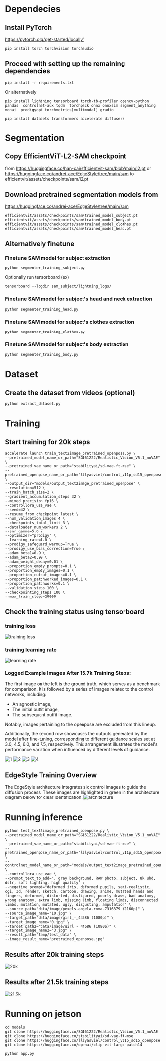 # Dependecies
## Install PyTorch

https://pytorch.org/get-started/locally/
```
pip install torch torchvision torchaudio 
```

## Proceed with setting up the remaining dependencies
```
pip install -r requirements.txt
```
Or alternatively
```
pip install lightning tensorboard torch-tb-profiler opencv-python pandas  controlnet-aux tqdm  torchpack onnx onnxsim segment_anything monai  prodigyopt torchmetrics[multimodal] gradio

pip install datasets transformers accelerate diffusers
```

# Segmentation
## Copy EfficientViT-L2-SAM checkpoint
from https://huggingface.co/han-cai/efficientvit-sam/blob/main/l2.pt or https://huggingface.co/andrei-ace/EdgeStyle/tree/main/sam to efficientvit/assets/checkpoints/sam/l2.pt

## Download pretrained segmentation models from 
https://huggingface.co/andrei-ace/EdgeStyle/tree/main/sam
```
efficientvit/assets/checkpoints/sam/trained_model_subject.pt
efficientvit/assets/checkpoints/sam/trained_model_body.pt
efficientvit/assets/checkpoints/sam/trained_model_clothes.pt
efficientvit/assets/checkpoints/sam/trained_model_head.pt
```
## Alternatively finetune 
### Finetune SAM model for subject extraction
```
python segmenter_training_subject.py
```
Optionally run tensorboard (ex)
```
tensorboard --logdir sam_subject/lightning_logs/
```

### Finetune SAM model for subject's head and neck extraction
```
python segmenter_training_head.py
```

### Finetune SAM model for subject's clothes extraction
```
python segmenter_training_clothes.py
```

### Finetune SAM model for subject's body extraction
```
python segmenter_training_body.py
```

# Dataset
## Create the dataset from videos (optional)
```
python extract_dataset.py
```

# Training
## Start training for 20k steps
```
accelerate launch train_text2image_pretrained_openpose.py \
--pretrained_model_name_or_path="SG161222/Realistic_Vision_V5.1_noVAE" \
--pretrained_vae_name_or_path="stabilityai/sd-vae-ft-mse" \
--pretrained_openpose_name_or_path="lllyasviel/control_v11p_sd15_openpose" \
--output_dir="models/output_text2image_pretrained_openpose" \
--resolution=512 \
--train_batch_size=2 \
--gradient_accumulation_steps 32 \
--mixed_precision fp16 \
--controllora_use_vae \
--seed=42 \
--resume_from_checkpoint latest \
--num_validation_images 4 \
--checkpoints_total_limit 3 \
--dataloader_num_workers 2 \
--snr_gamma=5.0 \
--optimizer="prodigy" \
--learning_rate=1.0 \
--prodigy_safeguard_warmup=True \
--prodigy_use_bias_correction=True \
--adam_beta1=0.9 \
--adam_beta2=0.99 \
--adam_weight_decay=0.01 \
--proportion_empty_prompts=0.1 \
--proportion_empty_images=0.1 \
--proportion_cutout_images=0.1 \
--proportion_patchworked_images=0.1 \
--proportion_patchworks=0.1 \
--validation_steps 100 \
--checkpointing_steps 100 \
--max_train_steps=20000
```

## Check the training status using tensorboard

### training loss
![training loss](docs/train_loss.svg)

### training learning rate
![learning rate](docs/train_lr.svg)

### Logged Example Images After 15.7k Training Steps:

The first image on the left is the ground truth, which serves as a benchmark for comparison. It is followed by a series of images related to the control networks, including:

* An agnostic image,
* The initial outfit image,
* The subsequent outfit image.

Notably, images pertaining to the openpose are excluded from this lineup.

Additionally, the second row showcases the outputs generated by the model after fine-tuning, corresponding to different guidance scales set at 3.0, 4.5, 6.0, and 7.5, respectively. This arrangement illustrates the model's performance variation when influenced by different levels of guidance.

![1](docs/1.png)
![2](docs/2.png)
![3](docs/3.png)
![4](docs/4.png)

## EdgeStyle Training Overview
The EdgeStyle architecture integrates six control images to guide the diffusion process. These images are highlighted in green in the architecture diagram below for clear identification.
![architecture](docs/NeuralNet.png)

# Running inference

```
python test_text2image_pretrained_openpose.py \
--pretrained_model_name_or_path="SG161222/Realistic_Vision_V5.1_noVAE" \
--pretrained_vae_name_or_path="stabilityai/sd-vae-ft-mse" \
--pretrained_openpose_name_or_path="lllyasviel/control_v11p_sd15_openpose" \
--controlnet_model_name_or_path="models/output_text2image_pretrained_openpose" \
--controllora_use_vae \
--prompt_text_to_add=", gray background, RAW photo, subject, 8k uhd, dslr, soft lighting, high quality" \
--negative_prompt="deformed iris, deformed pupils, semi-realistic, cgi, 3d, render, sketch, cartoon, drawing, anime, mutated hands and fingers, deformed, distorted, disfigured, poorly drawn, bad anatomy, wrong anatomy, extra limb, missing limb, floating limbs, disconnected limbs, mutation, mutated, ugly, disgusting, amputation" \
--source_path="data/image/pexels-angela-roma-7316379 (2160p)" \
--source_image_name="10.jpg" \
--target_path="data/image/girl_-_44686 (1080p)" \
--target_image_name="0.jpg" \
--target_path2="data/image/girl_-_44686 (1080p)" \
--target_image_name2="3.jpg" \
--result_path="temp/test_data" \
--image_result_name="pretrained_openpose.jpg"
```

## Results after 20k training steps
![20k](docs/pretrained_openpose_20k.jpg)

## Results after 21.5k training steps
![21.5k](docs/pretrained_openpose_21.5k.jpg)


# Running on jetson

```
cd models
git clone https://huggingface.co/SG161222/Realistic_Vision_V5.1_noVAE
git clone https://huggingface.co/stabilityai/sd-vae-ft-mse
git clone https://huggingface.co/lllyasviel/control_v11p_sd15_openpose
git clone https://huggingface.co/openai/clip-vit-large-patch14
```

```
python app.py
```